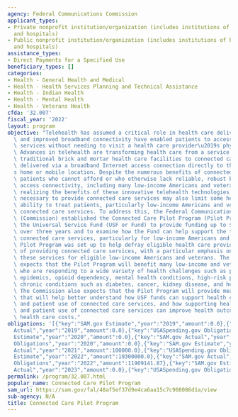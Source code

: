 ```yaml
---
agency: Federal Communications Commission
applicant_types:
- Private nonprofit institution/organization (includes institutions of higher education
  and hospitals)
- Public nonprofit institution/organization (includes institutions of higher education
  and hospitals)
assistance_types:
- Direct Payments for a Specified Use
beneficiary_types: []
categories:
- Health - General Health and Medical
- Health - Health Services Planning and Technical Assistance
- Health - Indian Health
- Health - Mental Health
- Health - Veterans Health
cfda: '32.007'
fiscal_year: '2022'
layout: program
objective: "Telehealth has assumed a critical role in health care delivery as technology\
  \ and improved broadband connectivity have enabled patients to access health care\
  \ services without needing to visit a health care provider\u2019s physical location.\
  \ Advances in telehealth are transforming health care from a service delivered through\
  \ traditional brick and mortar health care facilities to connected care options\
  \ delivered via a broadband Internet access connection directly to the patient\u2019\
  s home or mobile location. Despite the numerous benefits of connected care services,\
  \ patients who cannot afford or who otherwise lack reliable, robust broadband Internet\
  \ access connectivity, including many low-income Americans and veterans, are not\
  \ realizing the benefits of these innovative telehealth technologies. The costs\
  \ necessary to provide connected care services may also limit some health care providers\u2019\
  \ ability to treat patients, particularly low-income Americans and veterans, with\
  \ connected care services. To address this, the Federal Communications Commission\
  \ (Commission) established the Connected Care Pilot Program (Pilot Program) within\
  \ the Universal Service Fund (USF or Fund) to provide funding up to $100 million\
  \ over three years and to examine how the Fund can help support the trend towards\
  \ connected care services, particularly for low-income Americans and veterans. The\
  \ Pilot Program was set up to help defray eligible health care providers\u2019 costs\
  \ of providing connected care services, with a particular emphasis on supporting\
  \ these services for eligible low-income Americans and veterans. The Commission\
  \ expects that the Pilot Program will benefit many low-income and veteran patients\
  \ who are responding to a wide variety of health challenges such as public health\
  \ epidemics, opioid dependency, mental health conditions, high-risk pregnancy, and\
  \ chronic conditions such as diabetes, cancer, kidney disease, and heart disease.\
  \ The Commission also expects that the Pilot Program will provide meaningful data\
  \ that will help better understand how USF funds can support health care provider\
  \ and patient use of connected care services, and how supporting health care provider\
  \ and patient use of connected care services can improve health outcomes and reduce\
  \ health care costs."
obligations: '[{"key":"SAM.gov Estimate","year":"2019","amount":0.0},{"key":"SAM.gov
  Actual","year":"2019","amount":0.0},{"key":"USASpending.gov Obligations","year":"2019","amount":0.0},{"key":"SAM.gov
  Estimate","year":"2020","amount":0.0},{"key":"SAM.gov Actual","year":"2020","amount":0.0},{"key":"USASpending.gov
  Obligations","year":"2020","amount":0.0},{"key":"SAM.gov Estimate","year":"2021","amount":100000000.0},{"key":"SAM.gov
  Actual","year":"2021","amount":100000.0},{"key":"USASpending.gov Obligations","year":"2021","amount":0.0},{"key":"SAM.gov
  Estimate","year":"2022","amount":19300000.0},{"key":"SAM.gov Actual","year":"2022","amount":19100000.0},{"key":"USASpending.gov
  Obligations","year":"2022","amount":11909141.87},{"key":"SAM.gov Estimate","year":"2023","amount":23300000.0},{"key":"SAM.gov
  Actual","year":"2023","amount":0.0},{"key":"USASpending.gov Obligations","year":"2023","amount":9930988.42}]'
permalink: /program/32.007.html
popular_name: Connected Care Pilot Program
sam_url: https://sam.gov/fal/48af5ef37d9e4ca6aa15c7c908086d1a/view
sub-agency: N/A
title: Connected Care Pilot Program
---
```

